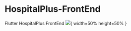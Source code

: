 # HospitalPlus-FrontEnd
 Flutter HospitalPlus FrontEnd
![](hastaekranı/login.png){ width=50% height=50% }
